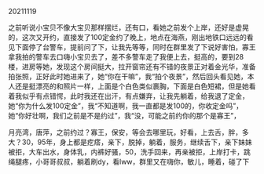 20211119

之前听说小宝贝不像大宝贝那样摆烂，还有口，看她之前发个上岸，还好是虚晃的，这次又开约，直接发了100定金约了晚上，地点在海燕，刚出地铁口远远的看见下面停了台警车，提前问了下，让我先等等，同时在群里发了下说好害怕，寡王拿我拍的警车去口嗨小宝贝去了，差不多警车走了我便上去，挺高的，要到28楼，进房等她，发现这个房间挺大，拉开窗帘还有不错的夜景正对着金光华，准备拍张照，正好此时她进来了，她“你在干嘛”，我“拍个夜景”，然后回头看见她，本人还是挺漂亮的和照片一样，上面是个白色类似裹胸，下面是白色短裙，但是她看着我似乎有点错愕，此时我还在出汗，有点嫌弃，让我先躺着，给我退了定金，她“你为什么发100定金”，我“不知道啊，我一直都是发100的，你收定金吗”，她“你好壮啊，我们之前是不是约过”，我“没，可能之前约你的那个是寡王”，

月亮湾，唐萍，之前约过？寡王，保安，等会去哪里玩，好看，上去舌，胖，多大？30，95年，身上都是疙瘩，亲下，脱掉，躺着，服务，继续舌下，亲下妹妹被拒，大车出水，身体乳，内裤好骚，50，洗手回来，再亲被拒，上岸打卡，跳绳腿疼，小哥哥叔叔，躺着刷dy，看lww，群里又在嗨你，敏儿，睡着，碰了下

